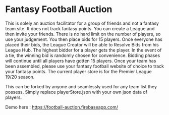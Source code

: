 # Fantasy Football Auction

This is solely an auction facilitator for a group of friends and not a fantasy team site. It does not track fantasy points.
You can create a League and then invite your friends. There is no hard limit on the number of players, so use your judgement.
You then place bids for 15 players. Once everyone has placed their bids, the League Creator will be able to Resolve Bids from his League Hub.
The highest bidder for a player gets the player. In the event of a tie, the winning bid is randomly chosen for convenience. Bidding phases will continue until all players have gotten 15 players.
Once your team has been assembled, please use your fantasy football website of choice to track your fantasy points.
The current player store is for the Premier League 19/20 season.

This can be forked by anyone and seamlessly used for any team list they possess. Simply replace playerStore.json with your own json data of players.

Demo here : https://football-auction.firebaseapp.com/
